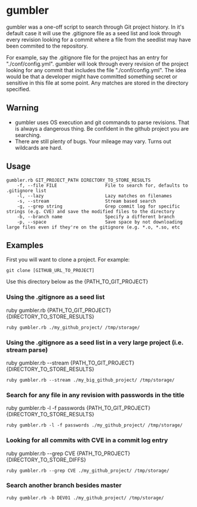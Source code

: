# gumbler

gumbler was a one-off script to search through Git project history. In it's default case it will use the .gitignore file as a seed list and look through every revision looking for a commit where a file from the seedlist may have been commited to the repository. 

For example, say the .gitignore file for the project has an entry for "./conf/config.yml". gumbler will look through every revision of the project looking for any commit that includes the file "./conf/config.yml". The idea would be that a developer might have committed something secret or sensitive in this file at some point. Any matches are stored in the directory specified.

## Warning

* gumbler uses OS execution and git commands to parse revisions. That is always a dangerous thing. Be confident in the github project you are searching. 
* There are still plenty of bugs. Your mileage may vary. Turns out wildcards are hard. 

## Usage
```
gumbler.rb GIT_PROJECT_PATH DIRECTORY_TO_STORE_RESULTS
    -f, --file FILE                  File to search for, defaults to .gitignore list
    -l, --lazy                       Lazy matches on filenames
    -s, --stream                     Stream based search
    -g, --grep string                Grep commit log for specific strings (e.g. CVE) and save the modified files to the directory
    -b, --branch name                Specify a different branch
    -p, --space                      Save space by not downloading large files even if they're on the gitignore (e.g. *.o, *.so, etc
```

## Examples

First you will want to clone a project. For example:

```
git clone [GITHUB_URL_TO_PROJECT]
```
Use this directory below as the {PATH_TO_GIT_PROJECT}

### Using the .gitignore as a seed list

ruby gumbler.rb {PATH_TO_GIT_PROJECT} {DIRECTORY_TO_STORE_RESULTS} 

```
ruby gumbler.rb ./my_github_project/ /tmp/storage/
```

### Using the .gitignore as a seed list in a very large project (i.e. stream parse)

ruby gumbler.rb --stream {PATH_TO_GIT_PROJECT} {DIRECTORY_TO_STORE_RESULTS} 

```
ruby gumbler.rb --stream ./my_big_github_project/ /tmp/storage/
```

### Search for any file in any revision with passwords in the title 

ruby gumbler.rb -l -f passwords {PATH_TO_GIT_PROJECT} {DIRECTORY_TO_STORE_RESULTS} 

```
ruby gumbler.rb -l -f passwords ./my_github_project/ /tmp/storage/
```

### Looking for all commits with CVE in a commit log entry

ruby gumbler.rb --grep CVE {PATH_TO_PROJECT} {DIRECTORY_TO_STORE_DIFFS} 

```
ruby gumbler.rb --grep CVE ./my_github_project/ /tmp/storage/
```

### Search another branch besides master
```
ruby gumbler.rb -b DEV01 ./my_github_project/ /tmp/storage/
```

